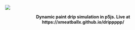 ![](https://github.com/xmeatballx/drippppp/blob/master/Screen%20Shot%202020-04-01%20at%2010.15.17%20PM.png)
<p align='center'><b>Dynamic paint drip simulation in p5js. Live at https://xmeatballx.github.io/drippppp/</b></p>

